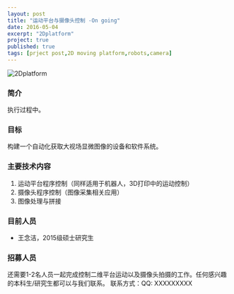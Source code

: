 ```yaml
---
layout: post
title: "运动平台与摄像头控制 -On going"
date: 2016-05-04
excerpt: "2Dplatform"
project: true
published: true
tags: [prject post,2D moving platform,robots,camera]
---
```


![2Dplatform](http://bighanksmallhank.github.io/mydata/2DPlatformCamera.png)

### 简介 ###

执行过程中。

### 目标 ###

构建一个自动化获取大视场显微图像的设备和软件系统。

### 主要技术内容 ### 
1. 运动平台程序控制（同样适用于机器人，3D打印中的运动控制）
2. 摄像头程序控制（图像采集相关应用）
3. 图像处理与拼接

### 目前人员 ###
- 王念洁，2015级硕士研究生

### 招募人员 ###

还需要1-2名人员一起完成控制二维平台运动以及摄像头拍摄的工作。任何感兴趣的本科生/研究生都可以与我们联系。
联系方式：QQ: XXXXXXXXX